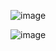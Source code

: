 ![image](https://github.com/user-attachments/assets/28a01534-0ac8-469b-933e-6f941529b73d)


![image](https://github.com/user-attachments/assets/97f8b5ce-baa4-4b8d-9d49-0abead6fab51)
